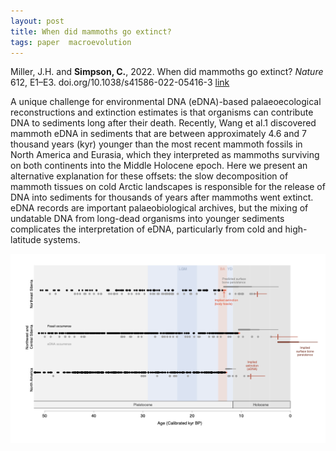 ```yaml
---
layout: post
title: When did mammoths go extinct? 
tags: paper  macroevolution 
---
```


Miller, J.H. and **Simpson, C.**, 2022. When did mammoths go extinct? *Nature* 612, E1–E3. doi.org/10.1038/s41586-022-05416-3 [link](https://rdcu.be/c0KDa)

A unique challenge for environmental DNA (eDNA)-based palaeoecological reconstructions and extinction estimates is that organisms can contribute DNA to sediments long after their death. Recently, Wang et al.1 discovered mammoth eDNA in sediments that are between approximately 4.6 and 7 thousand years (kyr) younger than the most recent mammoth fossils in North America and Eurasia, which they interpreted as mammoths surviving on both continents into the Middle Holocene epoch. Here we present an alternative explanation for these offsets: the slow decomposition of mammoth tissues on cold Arctic landscapes is responsible for the release of DNA into sediments for thousands of years after mammoths went extinct. eDNA records are important palaeobiological archives, but the mixing of undatable DNA from long-dead organisms into younger sediments complicates the interpretation of eDNA, particularly from cold and high-latitude systems.

<img src="/assets/img/mammoth2.png"  width = "750px"/>
